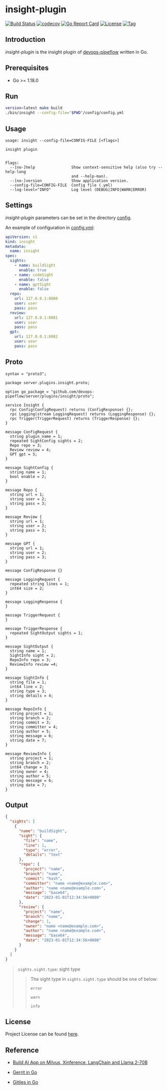 # insight-plugin

[![Build Status](https://github.com/devops-pipeflow/insight-plugin/workflows/ci/badge.svg?branch=main&event=push)](https://github.com/devops-pipeflow/insight-plugin/actions?query=workflow%3Aci)
[![codecov](https://codecov.io/gh/devops-pipeflow/insight-plugin/branch/main/graph/badge.svg?token=y5anikgcTz)](https://codecov.io/gh/devops-pipeflow/insight-plugin)
[![Go Report Card](https://goreportcard.com/badge/github.com/devops-pipeflow/insight-plugin)](https://goreportcard.com/report/github.com/devops-pipeflow/insight-plugin)
[![License](https://img.shields.io/github/license/devops-pipeflow/insight-plugin.svg)](https://github.com/devops-pipeflow/insight-plugin/blob/main/LICENSE)
[![Tag](https://img.shields.io/github/tag/devops-pipeflow/insight-plugin.svg)](https://github.com/devops-pipeflow/insight-plugin/tags)



## Introduction

*insight-plugin* is the insight plugin of [devops-pipeflow](https://github.com/devops-pipeflow) written in Go.



## Prerequisites

- Go >= 1.18.0



## Run

```bash
version=latest make build
./bin/insight --config-file="$PWD"/config/config.yml
```



## Usage

```
usage: insight --config-file=CONFIG-FILE [<flags>]

insight plugin


Flags:
  --[no-]help                Show context-sensitive help (also try --help-long
                             and --help-man).
  --[no-]version             Show application version.
  --config-file=CONFIG-FILE  Config file (.yml)
  --log-level="INFO"         Log level (DEBUG|INFO|WARN|ERROR)
```



## Settings

*insight-plugin* parameters can be set in the directory [config](https://github.com/devops-pipeflow/insight-plugin/blob/main/config).

An example of configuration in [config.yml](https://github.com/devops-pipeflow/insight-plugin/blob/main/config/config.yml):

```yaml
apiVersion: v1
kind: insight
metadata:
  name: insight
spec:
  sights:
    - name: buildSight
      enable: true
    - name: codeSight
      enable: false
    - name: gptSight
      enable: false
  repo:
    url: 127.0.0.1:8080
    user: user
    pass: pass
  review:
    url: 127.0.0.1:8081
    user: user
    pass: pass
  gpt:
    url: 127.0.0.1:8082
    user: user
    pass: pass
```



## Proto

```
syntax = "proto3";

package server.plugins.insight.proto;

option go_package = "github.com/devops-pipeflow/server/plugins/insight/proto";

service Insight {
  rpc Config(ConfigRequest) returns (ConfigResponse) {};
  rpc Logging(stream LoggingRequest) returns (LoggingResponse) {};
  rpc Trigger(TriggerRequest) returns (TriggerResponse) {};
}

message ConfigRequest {
  string plugin_name = 1;
  repeated SightConfig sights = 2;
  Repo repo = 3;
  Review review = 4;
  GPT gpt = 5;
}

message SightConfig {
  string name = 1;
  bool enable = 2;
}

message Repo {
  string url = 1;
  string user = 2;
  string pass = 3;
}

message Review {
  string url = 1;
  string user = 2;
  string pass = 3;
}

message GPT {
  string url = 1;
  string user = 2;
  string pass = 3;
}

message ConfigResponse {}

message LoggingRequest {
  repeated string lines = 1;
  int64 size = 2;
}

message LoggingResponse {
}

message TriggerRequest {
}

message TriggerResponse {
  repeated SightOutput sights = 1;
}

message SightOutput {
  string name = 1;
  SightInfo sight = 2;
  RepoInfo repo = 3;
  ReviewInfo review =4;
}

message SightInfo {
  string file = 1;
  int64 line = 2;
  string type = 3;
  string details = 4;
}

message RepoInfo {
  string project = 1;
  string branch = 2;
  string commit = 3;
  string committer = 4;
  string author = 5;
  string message = 6;
  string date = 7;
}

message ReviewInfo {
  string project = 1;
  string branch = 2;
  int64 change = 3;
  string owner = 4;
  string author = 5;
  string message = 6;
  string date = 7;
}
```



## Output

```json
{
  "sights": [
    {
      "name": "buildSight",
      "sight": {
        "file": "name",
        "line": 1,
        "type": "error",
        "details": "text"
      },
      "repo": {
        "project": "name",
        "branch": "name",
        "commit": "hash",
        "committer": "name <name@example.com>",
        "author": "name <name@example.com>",
        "message": "base64",
        "date": "2023-01-01T12:34:56+0800"
      },
      "review": {
        "project": "name",
        "branch": "name",
        "change": 1,
        "owner": "name <name@example.com>",
        "author": "name <name@example.com>",
        "message": "base64",
        "date": "2023-01-01T12:34:56+0800"
      }
    }
  ]
}
```

> `sights.sight.type`: sight type
> > The sight type in `sights.sight.type` should be one of below:
> >
> > `error`
> >
> > `warn`
> >
> > `info`



## License

Project License can be found [here](LICENSE).



## Reference

- [Build AI App on Milvus, Xinference, LangChain and Llama 2-70B](https://mp.weixin.qq.com/s?__biz=MzUzMDI5OTA5NQ==&mid=2247498399&idx=1&sn=e6646dadd9a0d5b4979472e3b41749a0&chksm=fa515b27cd26d23185bf878532bff961f4d579719c47d3fc4e584325752d0806715cb4e5f7e9&xtrack=1&scene=90&subscene=93&sessionid=1693801894&flutter_pos=26&clicktime=1693801963&enterid=1693801963&finder_biz_enter_id=4&ascene=56&fasttmpl_type=0&fasttmpl_fullversion=6837651-zh_CN-zip&fasttmpl_flag=0&realreporttime=1693801963657#rd)

- [Gerrit in Go](https://github.com/devops-lintflow/lintflow/blob/main/review/gerrit.go)

- [Gitiles in Go](https://github.com/craftslab/gorepo/blob/master/gitiles/gitiles.go)
